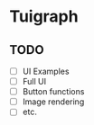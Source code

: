# Tuigraph

## TODO

* [ ] UI Examples
* [ ] Full UI
* [ ] Button functions
* [ ] Image rendering
* [ ] etc.
